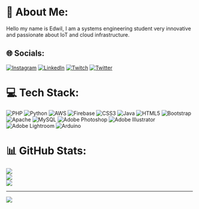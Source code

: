 # 💫 About Me:
Hello my name is Edwil, I am a systems engineering student very innovative and passionate about IoT and cloud infrastructure.


## 🌐 Socials:
[![Instagram](https://img.shields.io/badge/Instagram-%23E4405F.svg?logo=Instagram&logoColor=white)](https://instagram.com/ed.aguilar_gonzalez) [![LinkedIn](https://img.shields.io/badge/LinkedIn-%230077B5.svg?logo=linkedin&logoColor=white)](https://linkedin.com/in/edwil-k-aguilar-gonzalez-5b245a1b8) [![Twitch](https://img.shields.io/badge/Twitch-%239146FF.svg?logo=Twitch&logoColor=white)](https://twitch.tv/edwilk19) [![Twitter](https://img.shields.io/badge/Twitter-%231DA1F2.svg?logo=Twitter&logoColor=white)](https://twitter.com/EdwilK19) 

# 💻 Tech Stack:
![PHP](https://img.shields.io/badge/php-%23777BB4.svg?style=for-the-badge&logo=php&logoColor=white) ![Python](https://img.shields.io/badge/python-3670A0?style=for-the-badge&logo=python&logoColor=ffdd54) ![AWS](https://img.shields.io/badge/AWS-%23FF9900.svg?style=for-the-badge&logo=amazon-aws&logoColor=white) ![Firebase](https://img.shields.io/badge/firebase-%23039BE5.svg?style=for-the-badge&logo=firebase) ![CSS3](https://img.shields.io/badge/css3-%231572B6.svg?style=for-the-badge&logo=css3&logoColor=white) ![Java](https://img.shields.io/badge/java-%23ED8B00.svg?style=for-the-badge&logo=java&logoColor=white) ![HTML5](https://img.shields.io/badge/html5-%23E34F26.svg?style=for-the-badge&logo=html5&logoColor=white) ![Bootstrap](https://img.shields.io/badge/bootstrap-%23563D7C.svg?style=for-the-badge&logo=bootstrap&logoColor=white) ![Apache](https://img.shields.io/badge/apache-%23D42029.svg?style=for-the-badge&logo=apache&logoColor=white) ![MySQL](https://img.shields.io/badge/mysql-%2300f.svg?style=for-the-badge&logo=mysql&logoColor=white) ![Adobe Photoshop](https://img.shields.io/badge/adobephotoshop-%2331A8FF.svg?style=for-the-badge&logo=adobephotoshop&logoColor=white) ![Adobe Illustrator](https://img.shields.io/badge/adobeillustrator-%23FF9A00.svg?style=for-the-badge&logo=adobeillustrator&logoColor=white) ![Adobe Lightroom](https://img.shields.io/badge/Adobe%20Lightroom-31A8FF.svg?style=for-the-badge&logo=Adobe%20Lightroom&logoColor=white) ![Arduino](https://img.shields.io/badge/-Arduino-00979D?style=for-the-badge&logo=Arduino&logoColor=white)
# 📊 GitHub Stats:
![](https://github-readme-stats.vercel.app/api?username=EdwilK19&theme=dark&hide_border=false&include_all_commits=true&count_private=true)<br/>
![](https://github-readme-streak-stats.herokuapp.com/?user=EdwilK19&theme=dark&hide_border=false)<br/>
![](https://github-readme-stats.vercel.app/api/top-langs/?username=EdwilK19&theme=dark&hide_border=false&include_all_commits=true&count_private=true&layout=compact)

---
[![](https://visitcount.itsvg.in/api?id=EdwilK19&icon=0&color=0)](https://visitcount.itsvg.in)

